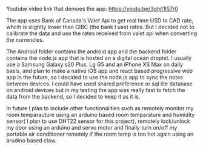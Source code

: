 Youtube video link that demoes the app: https://youtu.be/3ghjt1lS7r0

The app uses Bank of Canada's Valet Api to get real time USD to CAD rate, whcih is slightly lower than CIBC (the bank I use) rates. But I decided not to calibrate the data and use the rates received from valet api when converting the currencies.

The Android folder contains the android app and the backend folder contains the node.js app that is hosted on a digital ocean droplet. I usually use a Samsung Galaxy s20 Plus, Lg G5 and an iPhone XS Max on daily basis, and plan to make a native iOS app and react based progressive web app in the future, so I decided to use the node.js app to sync the notes between devices. I could have used shared preference or sql lite database on android devices but in my testing the app was really fast to fetch the data from the backend, so I decided to keep it as it is.

In future I plan to include other functionalities such as remotely monitor my room temparauture using an arduino based room temparature and humidity sensor( I plan to use DHT22 sensor for this project), remotely lock/unlock my door using an arduino and servo motor and finally turn on/off my portable air conditioner remotely if the room temp is too hot again using an arudino based claw.
